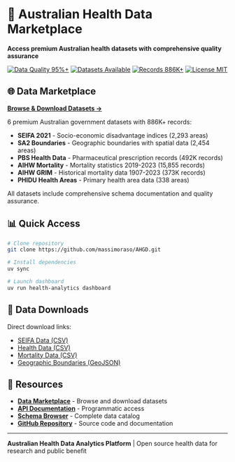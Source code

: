 # 🏥 Australian Health Data Marketplace

**Access premium Australian health datasets with comprehensive quality assurance**

[![Data Quality 95%+](https://img.shields.io/badge/data%20quality-95%25+-brightgreen.svg)](https://massimoraso.github.io/AHGD/)
[![Datasets Available](https://img.shields.io/badge/datasets-6-blue.svg)](https://massimoraso.github.io/AHGD/)
[![Records 886K+](https://img.shields.io/badge/records-886K%2B-orange.svg)](https://massimoraso.github.io/AHGD/)
[![License MIT](https://img.shields.io/badge/license-MIT-blue.svg)](LICENSE)

## 🌐 Data Marketplace

**[Browse & Download Datasets →](https://massimoraso.github.io/AHGD/)**

6 premium Australian government datasets with 886K+ records:
- **SEIFA 2021** - Socio-economic disadvantage indices (2,293 areas)
- **SA2 Boundaries** - Geographic boundaries with spatial data (2,454 areas) 
- **PBS Health Data** - Pharmaceutical prescription records (492K records)
- **AIHW Mortality** - Mortality statistics 2019-2023 (15,855 records)
- **AIHW GRIM** - Historical mortality data 1907-2023 (373K records)
- **PHIDU Health Areas** - Primary health area data (338 areas)

All datasets include comprehensive schema documentation and quality assurance.

## 📊 Quick Access

```bash
# Clone repository
git clone https://github.com/massimoraso/AHGD.git

# Install dependencies  
uv sync

# Launch dashboard
uv run health-analytics dashboard
```

## 📁 Data Downloads

Direct download links:
- [SEIFA Data (CSV)](https://massimoraso.github.io/AHGD/data/web_exports/seifa_2021_sa2.csv)
- [Health Data (CSV)](https://massimoraso.github.io/AHGD/data/web_exports/pbs_current_processed.csv)
- [Mortality Data (CSV)](https://massimoraso.github.io/AHGD/data/web_exports/aihw_mort_table1.csv)
- [Geographic Boundaries (GeoJSON)](https://massimoraso.github.io/AHGD/data/web_exports/sa2_boundaries_simplified.geojson)

## 🔗 Resources

- **[Data Marketplace](https://massimoraso.github.io/AHGD/)** - Browse and download datasets
- **[API Documentation](https://massimoraso.github.io/AHGD/api/)** - Programmatic access
- **[Schema Browser](https://massimoraso.github.io/AHGD/data/web_exports/data_catalog.json)** - Complete data catalog
- **[GitHub Repository](https://github.com/massimoraso/AHGD)** - Source code and documentation

---

**Australian Health Data Analytics Platform** | Open source health data for research and public benefit